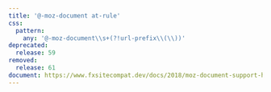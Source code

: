 ```yaml
---
title: '@-moz-document at-rule'
css:
  pattern:
    any: '@-moz-document\\s+(?!url-prefix\\(\\))'
deprecated:
  release: 59
removed:
  release: 61
document: https://www.fxsitecompat.dev/docs/2018/moz-document-support-has-been-dropped-except-for-empty-url-prefix/
---
```

